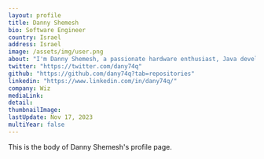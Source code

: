 ```yaml
---
layout: profile
title: Danny Shemesh
bio: Software Engineer
country: Israel
address: Israel
image: /assets/img/user.png
about: "I'm Danny Shemesh, a passionate hardware enthusiast, Java developer with expertise in modern JVM features, distributed systems maintenance, and deep knowledge of various databases and consensus protocols. I also excel in Golang, C++, Windows development, Linux scripting, web programming, and network analysis. My skills extend to reverse engineering, GUI automation, source control, agile methodologies, virtualization, CTF challenges, and mobile development."
twitter: "https://twitter.com/dany74q" 
github: "https://github.com/dany74q?tab=repositories"
linkedin: "https://www.linkedin.com/in/dany74q/"
company: Wiz 
mediaLink: 
detail: 
thumbnailImage:
lastUpdate: Nov 17, 2023
multiYear: false
---
```


This is the body of Danny Shemesh's profile page.
